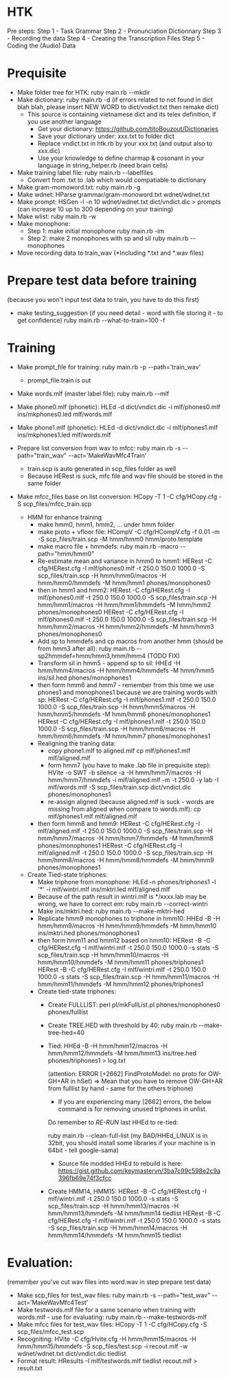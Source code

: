 # HTK

Pre steps:
    Step 1 - Task Grammar
    Step 2 - Pronunciation Dictionnary
    Step 3 - Recording the data
    Step 4 - Creating the Transcription Files
    Step 5 - Coding the (Audio) Data

# Prequisite
- Make folder tree for HTK: ruby main.rb --mkdir
- Make dictionary: ruby main.rb -d
  (if errors related to not found in dict blah blah, please insert NEW WORD to dict/vndict.txt then remake dict)
	+ This source is containing vietnamese dict and its telex definition, if you use another language
		+ Get your dictionary: https://github.com/titoBouzout/Dictionaries
		+ Save your dictionary under: xxx.txt to folder dict
		+ Replace vndict.txt in htk.rb by your xxx.txt (and output also to xxx.dic)
		+ Use your knowledge to define charmap & cosonant in your language in string_helper.rb (need brain cells)
- Make training label file: ruby main.rb --labelfiles
	+ Convert from .txt to .lab which would compatiable to dictionary
- Make gram-momoword.txt: ruby main.rb -g
- Make wdnet: HParse grammar/gram-monoword.txt wdnet/wdnet.txt
- Make prompt: HSGen -l -n 10 wdnet/wdnet.txt dict/vndict.dic > prompts
(can increase 10 up to 300 depending on your training)
- Make wlist: ruby main.rb -w
- Make monophone: 
	+ Step 1: make initial monophone
ruby main.rb -im
	+ Step 2: make 2 monophones with sp and sil
ruby main.rb --monophones
- Move recording data to train_wav (*Including *.txt and *.wav files)

# Prepare test data before training
(because you won't input test data to train, you have to do this first)
- make testing_suggestion
(if you need detail - word with file storing it - to get confidence) ruby main.rb --what-to-train=100 -f 

# Training
- Make prompt_file for training: ruby main.rb -p --path='train_wav'
	* prompt_file.train is out
- Make words.mlf (master label file): ruby main.rb --mlf
- Make phone0.mlf (phonetic): HLEd -d dict/vndict.dic -i mlf/phones0.mlf ins/mkphones0.led mlf/words.mlf
- Make phone1.mlf (phonetic): HLEd -d dict/vndict.dic -i mlf/phones1.mlf ins/mkphones1.led mlf/words.mlf
- Prepare list conversion from wav to mfcc: ruby main.rb -s --path="train_wav" --act='MakeWavMfc4Train'
	* train.scp is auto generated in scp_files folder as well 
	* Because HERest is suck, mfc file and wav file should be stored in the same folder
- Make mfcc_files base on list conversion: HCopy -T 1 -C cfg/HCopy.cfg -S scp_files/mfcc_train.scp

	- HMM for enhance training
		- make hmm0, hmm1, hmm2, ... under hmm folder
		- make proto + vfloor file: HCompV -C cfg/HCompV.cfg -f 0.01 -m -S scp_files/train.scp -M hmm/hmm0 hmm/proto.template
		- make macro file + hmmdefs: ruby main.rb -macro --path="hmm/hmm0"
		- Re-estimate mean and variance in hmm0 to hmm1:
			HERest -C cfg/HERest.cfg -I mlf/phones0.mlf -t 250.0 150.0 1000.0 -S scp_files/train.scp -H hmm/hmm0/macros -H hmm/hmm0/hmmdefs -M hmm/hmm1 phones/monophones0
		- then in hmm1 and hmm2:
			HERest -C cfg/HERest.cfg -I mlf/phones0.mlf -t 250.0 150.0 1000.0 -S scp_files/train.scp -H hmm/hmm1/macros -H hmm/hmm1/hmmdefs -M hmm/hmm2 phones/monophones0
			HERest -C cfg/HERest.cfg -I mlf/phones0.mlf -t 250.0 150.0 1000.0 -S scp_files/train.scp -H hmm/hmm2/macros -H hmm/hmm2/hmmdefs -M hmm/hmm3 phones/monophones0
		- Add sp to hmmdefs and cp macros from another hmm (should be from hmm3 after all):
			ruby main.rb --sp2hmmdef=hmm/hmm3,hmm/hmm4 (TODO FIX)
		- Transform sil in hmm5 - append sp to sil:
			HHEd -H hmm/hmm4/macros -H hmm/hmm4/hmmdefs -M hmm/hmm5 ins/sil.hed phones/monophones1
		- then form hmm6 and hmm7 - remember from this time we use phones1 and monophones1 because we are training words with sp:
		  HERest -C cfg/HERest.cfg -I mlf/phones1.mlf -t 250.0 150.0 1000.0 -S scp_files/train.scp -H hmm/hmm5/macros -H hmm/hmm5/hmmdefs -M hmm/hmm6 phones/monophones1
		  HERest -C cfg/HERest.cfg -I mlf/phones1.mlf -t 250.0 150.0 1000.0 -S scp_files/train.scp -H hmm/hmm6/macros -H hmm/hmm6/hmmdefs -M hmm/hmm7 phones/monophones1
		- Realigning the traning data:
			+ copy phone1.mlf to aligned.mlf
				cp mlf/phones1.mlf mlf/aligned.mlf
			+ form hmm7 (you have to make .lab file in prequisite step):
				HVite -o SWT -b silence -a -H hmm/hmm7/macros -H hmm/hmm7/hmmdefs -i mlf/aligned.mlf -m -t 250.0 -y lab -I mlf/words.mlf -S scp_files/train.scp dict/vndict.dic phones/monophones1
			+ re-assign aligned (because aligned.mlf is suck - words are missing from aligned when compare to words.mlf):
				cp mlf/phones1.mlf mlf/aligned.mlf
		- then form hmm8 and hmm9:
			HERest -C cfg/HERest.cfg -I mlf/aligned.mlf -t 250.0 150.0 1000.0 -S scp_files/train.scp -H hmm/hmm7/macros -H hmm/hmm7/hmmdefs -M hmm/hmm8 phones/monophones1
			HERest -C cfg/HERest.cfg -I mlf/aligned.mlf -t 250.0 150.0 1000.0 -S scp_files/train.scp -H hmm/hmm8/macros -H hmm/hmm8/hmmdefs -M hmm/hmm9 phones/monophones1
	- Create Tied-state triphones:
		- Make triphone from monophone:
			HLEd -n phones/triphones1 -l '*' -i mlf/wintri.mlf ins/mktri.led mlf/aligned.mlf
		- Because of the path result in wintri.mlf is */xxxx.lab may be wrong, we have to correct em:
			ruby main.rb --correct-wintri
		- Make ins/mktri.hed:
			ruby main.rb --make-mktri-hed
		- Replicate hmm9 monophones to triphone in hmm10:
			HHEd -B -H hmm/hmm9/macros -H hmm/hmm9/hmmdefs -M hmm/hmm10 ins/mktri.hed phones/monophones1
		- then form hmm11 and hmm12 based on hmm10:
			HERest -B -C cfg/HERest.cfg -I mlf/wintri.mlf -t 250.0 150.0 1000.0 -s stats -S scp_files/train.scp -H hmm/hmm10/macros -H hmm/hmm10/hmmdefs -M hmm/hmm11 phones/triphones1
			HERest -B -C cfg/HERest.cfg -I mlf/wintri.mlf -t 250.0 150.0 1000.0 -s stats -S scp_files/train.scp -H hmm/hmm11/macros -H hmm/hmm11/hmmdefs -M hmm/hmm12 phones/triphones1
		- Create tied-state triphones:
			- Create FULLLIST:
				perl pl/mkFullList.pl phones/monophones0 phones/fulllist
			- Create TREE.HED with threshold by 40: 
				ruby main.rb --make-tree-hed=40
			- Tied:
				HHEd -B -H hmm/hmm12/macros -H hmm/hmm12/hmmdefs -M hmm/hmm13 ins/tree.hed phones/triphones1 > log.txt
				
				(attention: ERROR [+2662]  FindProtoModel: no proto for OW-GH+AR in hSet) => Mean that you have to
				remove OW-GH+AR from fulllist by hand - same for the others triphone)
				
				* If you are experiencing many [2662] errors, the below command is for removing unused triphones in unlist.

				Do remember to *RE-RUN* last HHEd to re-tied:

				ruby main.rb --clean-full-list (my BAD/HHEd_LINUX is in 32bit, you should install some libraries if your machine is in 64bit - tell google-sama)

				* Source file modded HHEd to rebuild is here: https://gist.github.com/keymastervn/3ba7c99c598e2c9a396fb69e74f3cfcc
			- Create HMM14, HMM15:
				HERest -B -C cfg/HERest.cfg -I mlf/wintri.mlf -t 250.0 150.0 1000.0 -s stats  -S scp_files/train.scp -H hmm/hmm13/macros -H hmm/hmm13/hmmdefs -M hmm/hmm14 tiedlist
				HERest -B -C cfg/HERest.cfg -I mlf/wintri.mlf -t 250.0 150.0 1000.0 -s stats  -S scp_files/train.scp -H hmm/hmm14/macros -H hmm/hmm14/hmmdefs -M hmm/hmm15 tiedlist

# Evaluation:

(remember you've cut wav files into word.wav in step prepare test data)

- Make scp_files for test_wav files:
	ruby main.rb -s --path="test_wav" --act='MakeWavMfc4Test'
- Make testwords.mlf file for a same scenario when training with words.mlf - use for evaluating:
	ruby main.rb --make-testwords-mlf
- Make mfcc files for test_wav files:
	HCopy -T 1 -C cfg/HCopy.cfg -S scp_files/mfcc_test.scp
- Recogniting:
	HVite -C cfg/Hvite.cfg -H hmm/hmm15/macros -H hmm/hmm15/hmmdefs -S scp_files/test.scp -i recout.mlf -w wdnet/wdnet.txt dict/vndict.dic tiedlist
- Format result:
	HResults -I mlf/testwords.mlf tiedlist recout.mlf > result.txt
